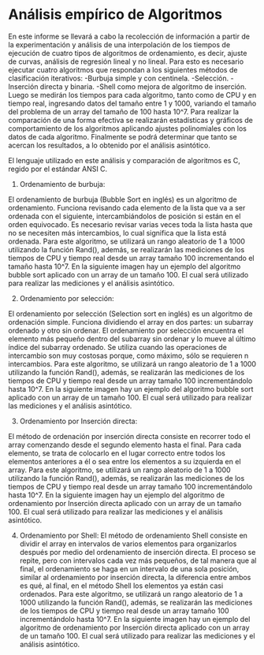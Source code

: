 # Análisis empírico de Algoritmos 

En este informe se llevará a cabo la recolección de información a partir de la experimentación y 
análisis de una interpolación de los tiempos de ejecución de cuatro tipos de algoritmos de 
ordenamiento, es decir, ajuste de curvas, análisis de regresión lineal y no lineal. 
Para esto es necesario ejecutar cuatro algoritmos que respondan a los siguientes métodos de 
clasificación iterativos: -Burbuja simple y con centinela. -Selección. -Inserción directa y binaria. -Shell como mejora de algoritmo de inserción. 
Luego se medirán los tiempos para cada algoritmo, tanto como de CPU y en tiempo real, 
ingresando datos del tamaño entre 1 y 1000, variando el tamaño del problema de un array del 
tamaño de 100 hasta 10^7. 
Para realizar la comparación de una forma efectiva se realizarán estadísticas y gráficos de 
comportamiento de los algoritmos aplicando ajustes polinomiales con los datos de cada algoritmo. 
Finalmente se podrá determinar que tanto se acercan los resultados, a lo obtenido por el análisis 
asintótico.

El lenguaje utilizado en este análisis y comparación de algoritmos es C, regido por el estándar ANSI 
C.

1. Ordenamiento de burbuja: 

El ordenamiento de burbuja (Bubble Sort en inglés) es un algoritmo de ordenamiento. Funciona 
revisando cada elemento de la lista que va a ser ordenada con el siguiente, intercambiándolos de 
posición si están en el orden equivocado. Es necesario revisar varias veces toda la lista hasta que 
no se necesiten más intercambios, lo cual significa que la lista está ordenada. 
Para este algoritmo, se utilizará un rango aleatorio de 1 a 1000 utilizando la función Rand(), 
además, se realizarán las mediciones de los tiempos de CPU y tiempo real desde un array tamaño 
100 incrementando el tamaño hasta 10^7. 
En la siguiente imagen hay un ejemplo del algoritmo bubble sort aplicado con un array de un 
tamaño 100. El cual será utilizado para realizar las mediciones y el análisis asintótico.

2. Ordenamiento por selección:

El ordenamiento por selección (Selection sort en inglés) es un algoritmo de ordenación simple. 
Funciona dividiendo el array en dos partes: un subarray ordenado y otro sin ordenar. El 
ordenamiento por selección encuentra el elemento más pequeño dentro del subarray sin ordenar 
y lo mueve al último índice del subarray ordenado. Se utiliza cuando las operaciones de 
intercambio son muy costosas porque, como máximo, sólo se requieren n intercambios. 
Para este algoritmo, se utilizará un rango aleatorio de 1 a 1000 utilizando la función Rand(), 
además, se realizarán las mediciones de los tiempos de CPU y tiempo real desde un array tamaño 
100 incrementándolo hasta 10^7. 
En la siguiente imagen hay un ejemplo del algoritmo bubble sort aplicado con un array de un 
tamaño 100. El cual será utilizado para realizar las mediciones y el análisis asintótico.

3. Ordenamiento por Inserción directa: 

El método de ordenación por inserción directa consiste en recorrer todo el array comenzando 
desde el segundo elemento hasta el final. Para cada elemento, se trata de colocarlo en el lugar 
correcto entre todos los elementos anteriores a él o sea entre los elementos a su izquierda en el 
array. 
Para este algoritmo, se utilizará un rango aleatorio de 1 a 1000 utilizando la función Rand(), 
además, se realizarán las mediciones de los tiempos de CPU y tiempo real desde un array tamaño 
100 incrementándolo hasta 10^7. 
En la siguiente imagen hay un ejemplo del algoritmo de ordenamiento por Inserción directa 
aplicado con un array de un tamaño 100. El cual será utilizado para realizar las mediciones y 
el análisis asintótico.


4. Ordenamiento por Shell: 
El método de ordenamiento Shell consiste en dividir el array en intervalos de varios 
elementos para organizarlos después por medio del ordenamiento de inserción directa. El 
proceso se repite, pero con intervalos cada vez más pequeños, de tal manera que al final, 
el ordenamiento se haga en un intervalo de una sola posición, similar al ordenamiento por 
inserción directa, la diferencia entre ambos es qué, al final, en el método Shell los 
elementos ya están casi ordenados. 
Para este algoritmo, se utilizará un rango aleatorio de 1 a 1000 utilizando la función 
Rand(), además, se realizarán las mediciones de los tiempos de CPU y tiempo real desde 
un array tamaño 100 incrementándolo hasta 10^7. 
En la siguiente imagen hay un ejemplo del algoritmo de ordenamiento por Inserción 
directa aplicado con un array de un tamaño 100. El cual será utilizado para realizar 
las mediciones y el análisis asintótico.

